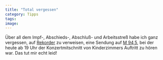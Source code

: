 ```yaml
---
title: "Total vergessen"
category: Tipps
tags: 
image: 
---
```


Über all dem Impf-, Abschieds-, Abschluß- und Arbeitsstreß habe ich ganz vergessen, auf [Rekorder](http://www.afk.de/list.php?afk_id=4&kat_id=2&ukat_id=12&layout_id=17&sendung_id=19&sendung_name=M94.5+Rekorder) zu verweisen, eine Sendung auf [M 94,5](http://www.afk.de/index.php?afk_id=4), bei der heute ab 19 Uhr der Konzertmitschnitt von Kinderzimmers Auftritt zu hören war. Das tut mir echt leid!


